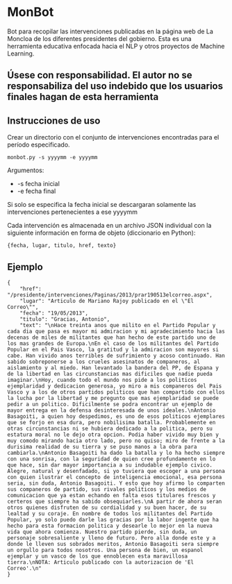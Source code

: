 # MonBot
Bot para recopilar las intervenciones publicadas en la página web de La Moncloa de los diferentes presidentes del gobierno. Esta es una herramienta educativa enfocada hacia el NLP y otros proyectos de Machine Learning.

## Úsese con responsabilidad. El autor no se responsabiliza del uso indebido que los usuarios finales hagan de esta herramienta

## Instrucciones de uso
Crear un directorio con el conjunto de intervenciones encontradas para el período especificado. 
```
monbot.py -s yyyymm -e yyyymm
```

Argumentos:
* -s fecha inicial
* -e fecha final

Si solo se especifica la fecha inicial se descargaran solamente las intervenciones pertenecientes a ese yyyymm

Cada intervención es almacenada en un archivo JSON individual con la siguiente información en forma de objeto (diccionario en Python):
```
{fecha, lugar, titulo, href, texto}
```

## Ejemplo
```
{
	"href": "/presidente/intervenciones/Paginas/2013/prar190513elcorreo.aspx",
	"lugar": "Articulo de Mariano Rajoy publicado en el \"El Correo\"",
	"fecha": "19/05/2013",
	"titulo": "Gracias, Antonio",
	"text": "\nHace treinta anos que milito en el Partido Popular y cada dia que pasa es mayor mi admiracion y mi agradecimiento hacia las decenas de miles de militantes que han hecho de este partido uno de los mas grandes de Europa.\nEn el caso de los militantes del Partido Popular en el Pais Vasco, la gratitud y la admiracion son mayores si cabe. Han vivido anos terribles de sufrimiento y acoso continuado. Han sabido sobreponerse a los crueles asesinatos de companeros, al aislamiento y al miedo. Han levantado la bandera del PP, de Espana y de la libertad en las circunstancias mas dificiles que nadie pueda imaginar.\nHoy, cuando todo el mundo nos pide a los politicos ejemplaridad y dedicacion generosa, yo miro a mis companeros del Pais Vasco y a los de otros partidos politicos que han compartido con ellos la lucha por la libertad y me pregunto que mas ejemplaridad se puede pedir a un politico. Dificilmente se podra encontrar un ejemplo de mayor entrega en la defensa desinteresada de unos ideales.\nAntonio Basagoiti, a quien hoy despedimos, es uno de esos politicos ejemplares que se forjo en esa dura, pero nobilisima batalla. Probablemente en otras circunstancias ni se hubiera dedicado a la politica, pero su estatura moral no le dejo otra opcion. Podia haber vivido muy bien y muy comodo mirando hacia otro lado, pero no quiso; miro de frente a la durisima realidad de su tierra y se puso manos a la obra para cambiarla.\nAntonio Basagoiti ha dado la batalla y lo ha hecho siempre con una sonrisa, con la seguridad de quien cree profundamente en lo que hace, sin dar mayor importancia a su indudable ejemplo civico. Alegre, natural y desenfadado, si yo tuviera que escoger a una persona con quien ilustrar el concepto de inteligencia emocional, esa persona seria, sin duda, Antonio Basagoiti. Y esto que hoy afirmo lo comparten sus companeros de partido, sus rivales politicos y los medios de comunicacion que ya estan echando en falta esos titulares frescos y certeros que siempre ha sabido obsequiarles.\nA partir de ahora seran otros quienes disfruten de su cordialidad y su buen hacer, de su lealtad y su coraje. En nombre de todos los militantes del Partido Popular, yo solo puedo darle las gracias por la labor ingente que ha hecho para esta formacion politica y desearle lo mejor en la nueva vida que ahora comienza. Nuestro partido pierde, sin duda, un personaje sobresaliente y lleno de futuro. Pero alla donde este y a donde le lleven sus sobrados meritos, Antonio Basagoiti sera siempre un orgullo para todos nosotros. Una persona de bien, un espanol ejemplar y un vasco de los que ennoblecen esta maravillosa tierra.\nNOTA: Articulo publicado con la autorizacion de 'El Correo'.\n"
}
```